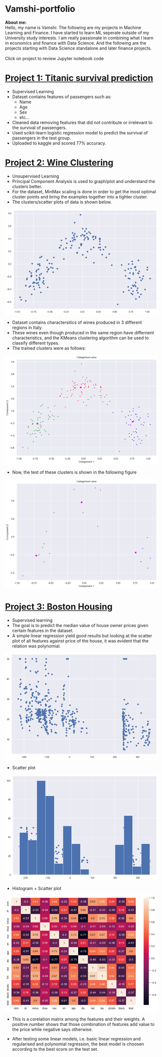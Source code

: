 # Vamshi-portfolio

**About me:** <br />
Hello, my name is Vamshi. The following are my projects in Machine Learning and Finance. I have started to learn ML seperate outside of my University study interests. I am really passionate in combining what I learn in economics and finance with Data Science. And the following are the projects starting with Data Science standalone and later finance projects.
<br /> <br />
Click on project to review Jupyter notebook code
<br/>
# [Project 1: Titanic survival prediction](https://github.com/vamshikodipaka7/Vamshi-portfolio/blob/main/Titanic3.ipynb)

* Supervised Learning
* Dataset contains features of passengers such as:
  * Name
  * Age
  * Sex
  * etc...
* Cleaned data removing features that did not contribute or irrelevant to the survival of passengers.
* Used scikit-learn logistic regression model to predict the survival of passengers in the test group.
* Uploaded to kaggle and scored 77% accuracy.

# [Project 2: Wine Clustering](https://github.com/vamshikodipaka7/Vamshi-portfolio/blob/main/wineclustering.ipynb)

* Unsupervised Learning
* Principal Component Analysis is used to graph/plot and understand the clusters better.
* For the dataset, MinMax scaling is done in order to get the most optimal cluster points and bring the examples together into a tighter cluster.
* The clusters/scatter plots of data is shown below.

![alt_text](https://github.com/vamshikodipaka7/Vamshi-portfolio/blob/main/cluster%20scatter)

* Dataset contains charactersitics of wines produced in 3 different regions in Italy.
* These wines even though produced in the same region have differnent characteristics, and the KMeans clustering algorithm can be used to classify different types.
* The trained clusters were as follows:

![alt_text](https://github.com/vamshikodipaka7/Vamshi-portfolio/blob/main/trained%20clusters)

* Now, the test of these clusters is shown in the following figure

![alt_text](https://github.com/vamshikodipaka7/Vamshi-portfolio/blob/main/test%20clusters)

# [Project 3: Boston Housing](https://github.com/vamshikodipaka7/Vamshi-portfolio/blob/main/bostonhousing.ipynb)

* Supervised learning
* The goal is to predict the median value of house owner prices given certain features in the dataset.
* A simple linear regression yield good results but looking at the scatter plot of all features against price of the house, it was evident that the relation was polynomial.

![alt text](https://github.com/vamshikodipaka7/Vamshi-portfolio/blob/main/boston%20scatterplot)

* Scatter plot

![alt text](https://github.com/vamshikodipaka7/Vamshi-portfolio/blob/main/boston%20histo%20scatter%20plot)

* Histogram + Scatter plot

![alt_text](https://github.com/vamshikodipaka7/Vamshi-portfolio/blob/main/corelation%20matrix)

* This is a corelation matrix among the features and their weights. A positive number shows that those combination of features add value to the price while negative says otherwise.

* After testing some linear models, i.e. basic linear regression and regularised and polynomial regression, the best model is choosen according to the best score on the test set.
